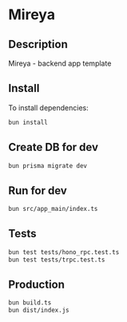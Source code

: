# Mireya

## Description

Mireya - backend app template

## Install

To install dependencies:

```sh
bun install
```

## Create DB for dev

```sh
bun prisma migrate dev
```

## Run for dev

```sh
bun src/app_main/index.ts
```

## Tests

```sh
bun test tests/hono_rpc.test.ts
bun test tests/trpc.test.ts
```

## Production

```sh
bun build.ts
bun dist/index.js
```
